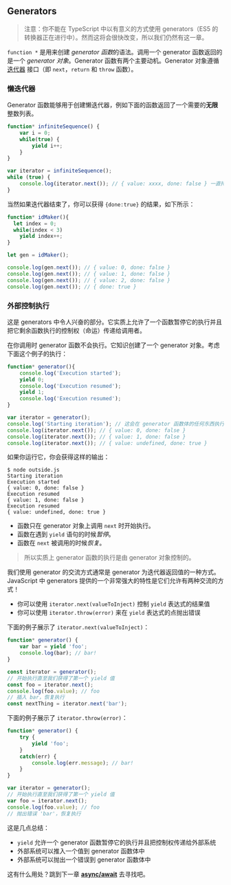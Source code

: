 ## Generators

> 注意：你不能在 TypeScript 中以有意义的方式使用 generators（ES5 的转换器正在进行中）。然而这将会很快改变，所以我们仍然有这一章。

`function *` 是用来创建 *generator 函数*的语法。调用一个 generator 函数返回的是一个 *generator 对象*。Generator 函数有两个主要动机。Generator 对象遵循 [迭代器][iterator] 接口（即 `next`，`return` 和 `throw` 函数）。

### 懒迭代器

Generator 函数能够用于创建懒迭代器，例如下面的函数返回了一个需要的**无限**整数列表。

```ts
function* infiniteSequence() {
    var i = 0;
    while(true) {
        yield i++;
    }
}

var iterator = infiniteSequence();
while (true) {
    console.log(iterator.next()); // { value: xxxx, done: false } 一直持续下去
}
```

当然如果迭代器结束了，你可以获得 `{done:true}` 的结果，如下所示：

```ts
function* idMaker(){
  let index = 0;
  while(index < 3)
    yield index++;
}

let gen = idMaker();

console.log(gen.next()); // { value: 0, done: false }
console.log(gen.next()); // { value: 1, done: false }
console.log(gen.next()); // { value: 2, done: false }
console.log(gen.next()); // { done: true }
```

### 外部控制执行
这是 generators 中令人兴奋的部分。它实质上允许了一个函数暂停它的执行并且把它剩余函数执行的控制权（命运）传递给调用者。

在你调用时 generator 函数不会执行。它知识创建了一个 generator 对象。考虑下面这个例子的执行：

```ts
function* generator(){
    console.log('Execution started');
    yield 0;
    console.log('Execution resumed');
    yield 1;
    console.log('Execution resumed');
}

var iterator = generator();
console.log('Starting iteration'); // 这会在 generator 函数体的任何东西执行之前执行
console.log(iterator.next()); // { value: 0, done: false }
console.log(iterator.next()); // { value: 1, done: false }
console.log(iterator.next()); // { value: undefined, done: true }
```

如果你运行它，你会获得这样的输出：

```
$ node outside.js
Starting iteration
Execution started
{ value: 0, done: false }
Execution resumed
{ value: 1, done: false }
Execution resumed
{ value: undefined, done: true }
```

* 函数只在 generator 对象上调用 `next` 时开始执行。 
* 函数在遇到 `yield` 语句的时候*暂停*。
* 函数在 `next` 被调用的时候*恢复*。

> 所以实质上 generator 函数的执行是由 generator 对象控制的。

我们使用 generator 的交流方式通常是 generator 为迭代器返回值的一种方式。JavaScript 中 generators 提供的一个非常强大的特性是它们允许有两种交流的方式！

* 你可以使用 `iterator.next(valueToInject)` 控制 `yield` 表达式的结果值
* 你可以使用 `iterator.throw(error)` 来在 `yield` 表达式的点抛出错误

下面的例子展示了 `iterator.next(valueToInject)`：

```ts
function* generator() {
    var bar = yield 'foo';
    console.log(bar); // bar!
}

const iterator = generator();
// 开始执行直至我们获得了第一个 yield 值
const foo = iterator.next();
console.log(foo.value); // foo
// 插入 bar，恢复执行
const nextThing = iterator.next('bar');
```

下面的例子展示了 `iterator.throw(error)`：

```ts
function* generator() {
    try {
        yield 'foo';
    }
    catch(err) {
        console.log(err.message); // bar!
    }
}

var iterator = generator();
// 开始执行直至我们获得了第一个 yield 值
var foo = iterator.next();
console.log(foo.value); // foo
// 抛出错误 'bar'，恢复执行
```

这是几点总结：

* `yield` 允许一个 generator 函数暂停它的执行并且把控制权传递给外部系统
* 外部系统可以推入一个值到 generator 函数体中
* 外部系统可以抛出一个错误到 generator 函数体中

这有什么用处？跳到下一章 [**async/await**][async-await] 去寻找吧。

[iterator]:./iterators.md
[async-await]:./async-await.md
